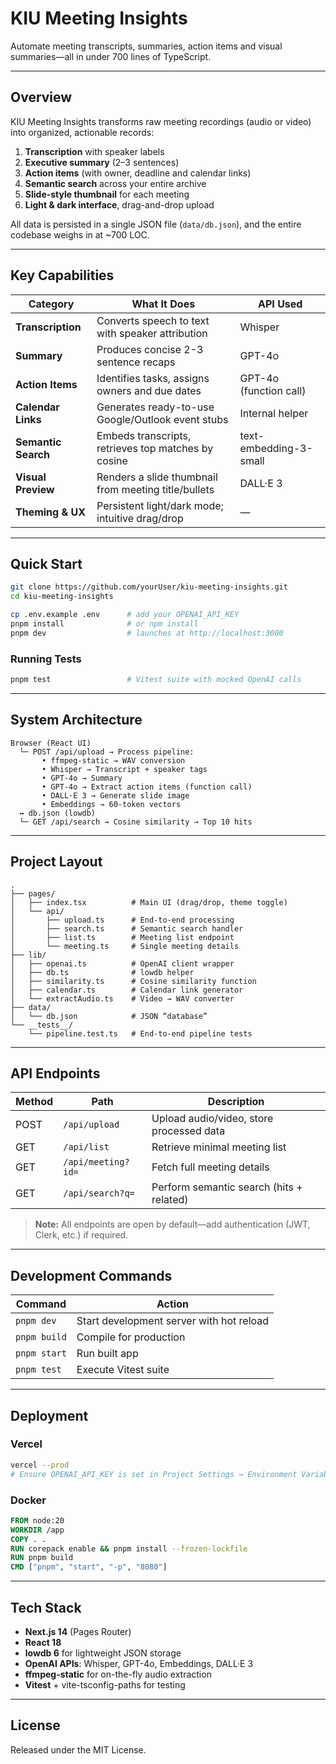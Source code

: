 # KIU Meeting Insights

Automate meeting transcripts, summaries, action items and visual summaries—all in under 700 lines of TypeScript.

---

## Overview

KIU Meeting Insights transforms raw meeting recordings (audio or video) into organized, actionable records:

1. **Transcription** with speaker labels
2. **Executive summary** (2–3 sentences)
3. **Action items** (with owner, deadline and calendar links)
4. **Semantic search** across your entire archive
5. **Slide-style thumbnail** for each meeting
6. **Light & dark interface**, drag-and-drop upload

All data is persisted in a single JSON file (`data/db.json`), and the entire codebase weighs in at \~700 LOC.

---

## Key Capabilities

| Category            | What It Does                                         | API Used               |
| ------------------- | ---------------------------------------------------- | ---------------------- |
| **Transcription**   | Converts speech to text with speaker attribution     | Whisper                |
| **Summary**         | Produces concise 2-3 sentence recaps                 | GPT-4o                 |
| **Action Items**    | Identifies tasks, assigns owners and due dates       | GPT-4o (function call) |
| **Calendar Links**  | Generates ready-to-use Google/Outlook event stubs    | Internal helper        |
| **Semantic Search** | Embeds transcripts, retrieves top matches by cosine  | text-embedding-3-small |
| **Visual Preview**  | Renders a slide thumbnail from meeting title/bullets | DALL·E 3               |
| **Theming & UX**    | Persistent light/dark mode; intuitive drag/drop      | —                      |

---

## Quick Start

```bash
git clone https://github.com/yourUser/kiu-meeting-insights.git
cd kiu-meeting-insights

cp .env.example .env      # add your OPENAI_API_KEY
pnpm install              # or npm install
pnpm dev                  # launches at http://localhost:3000
```

### Running Tests

```bash
pnpm test                 # Vitest suite with mocked OpenAI calls
```

---

## System Architecture

```
Browser (React UI)
  └─ POST /api/upload → Process pipeline:
       • ffmpeg-static → WAV conversion
       • Whisper → Transcript + speaker tags
       • GPT-4o → Summary
       • GPT-4o → Extract action items (function call)
       • DALL·E 3 → Generate slide image
       • Embeddings → 60-token vectors
  ↔ db.json (lowdb)
  └─ GET /api/search → Cosine similarity → Top 10 hits
```

---

## Project Layout

```
.
├── pages/
│   ├── index.tsx          # Main UI (drag/drop, theme toggle)
│   └── api/
│       ├── upload.ts      # End-to-end processing
│       ├── search.ts      # Semantic search handler
│       ├── list.ts        # Meeting list endpoint
│       └── meeting.ts     # Single meeting details
├── lib/
│   ├── openai.ts          # OpenAI client wrapper
│   ├── db.ts              # lowdb helper
│   ├── similarity.ts      # Cosine similarity function
│   ├── calendar.ts        # Calendar link generator
│   └── extractAudio.ts    # Video → WAV converter
├── data/
│   └── db.json            # JSON “database”
└── __tests__/
    └── pipeline.test.ts   # End-to-end pipeline tests
```

---

## API Endpoints

| Method | Path               | Description                              |
| ------ | ------------------ | ---------------------------------------- |
| POST   | `/api/upload`      | Upload audio/video, store processed data |
| GET    | `/api/list`        | Retrieve minimal meeting list            |
| GET    | `/api/meeting?id=` | Fetch full meeting details               |
| GET    | `/api/search?q=`   | Perform semantic search (hits + related) |

> **Note:** All endpoints are open by default—add authentication (JWT, Clerk, etc.) if required.

---

## Development Commands

| Command      | Action                                   |
| ------------ | ---------------------------------------- |
| `pnpm dev`   | Start development server with hot reload |
| `pnpm build` | Compile for production                   |
| `pnpm start` | Run built app                            |
| `pnpm test`  | Execute Vitest suite                     |

---

## Deployment

### Vercel

```bash
vercel --prod
# Ensure OPENAI_API_KEY is set in Project Settings → Environment Variables
```

### Docker

```dockerfile
FROM node:20
WORKDIR /app
COPY . .
RUN corepack enable && pnpm install --frozen-lockfile
RUN pnpm build
CMD ["pnpm", "start", "-p", "8080"]
```

---

## Tech Stack

* **Next.js 14** (Pages Router)
* **React 18**
* **lowdb 6** for lightweight JSON storage
* **OpenAI APIs**: Whisper, GPT-4o, Embeddings, DALL·E 3
* **ffmpeg-static** for on-the-fly audio extraction
* **Vitest** + vite-tsconfig-paths for testing

---

## License

Released under the MIT License.
